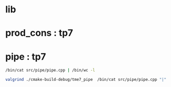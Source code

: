 

# lib

# prod_cons : tp7

# pipe : tp7

```bash
/bin/cat src/pipe/pipe.cpp | /bin/wc -l

valgrind ./cmake-build-debug/tme7_pipe  /bin/cat src/pipe/pipe.cpp "|" /bin/wc -l
```